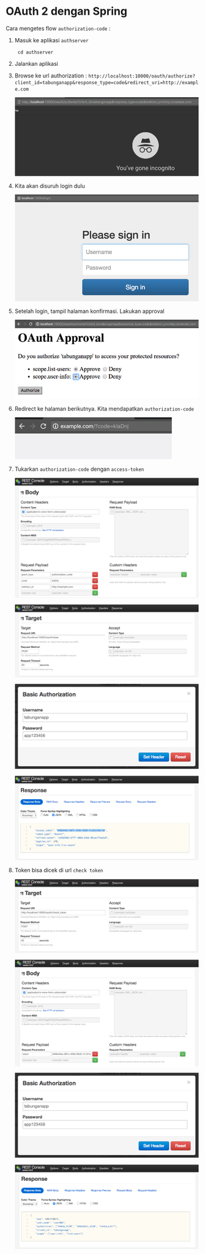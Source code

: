 # OAuth 2 dengan Spring #

Cara mengetes flow `authorization-code` :

1. Masuk ke aplikasi `authserver`

        cd authserver

2. Jalankan aplikasi

3. Browse ke url authorization : `http://localhost:10000/oauth/authorize?client_id=tabunganapp&response_type=code&redirect_uri=http://example.com`

    ![Browse url authorize](img/01-akses-url-authorize.png)

4. Kita akan disuruh login dulu

    ![Login page](img/02-redirect-login.png)

5. Setelah login, tampil halaman konfirmasi. Lakukan approval

    ![Authorize App](img/03-authorize-app.png)

6. Redirect ke halaman berikutnya. Kita mendapatkan `authorization-code`

    ![Authcode](img/04-dapat-authcode.png)

7. Tukarkan `authorization-code` dengan `access-token`

	![Tukar dengan Token](img/05-tukar-dengan-token.png)

	![URL Token](img/06-url-token.png)

	![Basic Auth](img/07-basic-auth.png)

	![Access Token](img/08-access-token.png)

8. Token bisa dicek di url `check token`

    ![Check Token](img/09-url-check-token.png)

	![Tokennya](img/10-access-token-yang-mau-dicek.png)

	![Basic Auth](img/07-basic-auth.png)

	![Hasil Cek Token](img/11-hasil-cek-token.png)
